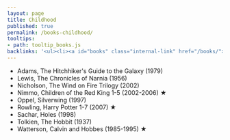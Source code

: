 ```yaml
---
layout: page
title: Childhood
published: true
permalink: /books-childhood/
tooltips: 
- path: tooltip_books.js
backlinks: '<ul><li><a id="books" class="internal-link" href="/books/">Books</a></li></ul>'
---
```


* Adams, The Hitchhiker's Guide to the Galaxy (1979)
* Lewis, The Chronicles of Narnia (1956)
* Nicholson, The Wind on Fire Trilogy (2002)
* Nimmo, Children of the Red King 1-5 (2002-2006) ★
* Oppel, Silverwing (1997)
* Rowling, Harry Potter 1-7 (2007) ★
* Sachar, Holes (1998)
* Tolkien, The Hobbit (1937)
* Watterson, Calvin and Hobbes (1985-1995) ★
